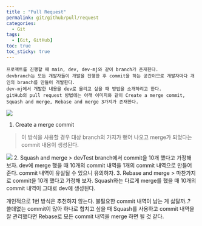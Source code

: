 ```yaml
---
title : "Pull Request"
permalink: git/github/pull/request
categories:
  - Git
tags:
  - [Git, GitHub]
toc: true
toc_sticky: true
---
```


```
프로젝트를 진행할 때 main, dev, dev-mj와 같이 branch가 존재한다. 
devbranch는 모든 개발자들이 개발을 진행한 후 commit을 하는 공간이므로 개발자마다 개인의 branch를 만들어 개발한다.
dev-mj에서 개발한 내용을 dev로 올리고 싶을 때 방법을 소개하려고 한다. 
gitHub의 pull request 방법에는 아래 이미지와 같이 Create a merge commit, Squash and merge, Rebase and merge 3가지가 존재한다.
```

<img src="../../../assets/images/git/pull-request.png">

1. Create a merge commit
> 이 방식을 사용할 경우 대상 branch의 가지가 뻗어 나오고 merge가 되었다는 commit 내용이 생성된다.
<img src="../../../assets/images/git/pull-request-commit.png">
2. Squash and merge
> devTest branch에서 commit을 10개 했다고 가정해 보자. dev에 merge 했을 때 10개의 commit 내역을 1개의 commit 내역으로 만들어 준다. commit 내역이 유실될 수 있으니 유의하자.
3. Rebase and merge
> 마찬가지로 commit을 10개 했다고 가정해 보자. Squash와는 다르게 merge를 했을 때 10개의 commit 내역이 그대로 dev에 생성된다.

<br>

개인적으로 1번 방식은 추천하지 않는다. 불필요한 commit 내역이 남는 게 싫달까..?  
쓸데없는 commit이 많아 하나로 합치고 싶을 때 Squash를 사용하고 commit 내역을 잘 관리했다면 Rebase로 모든 commit 내역을 merge 하면 될 것 같다.


